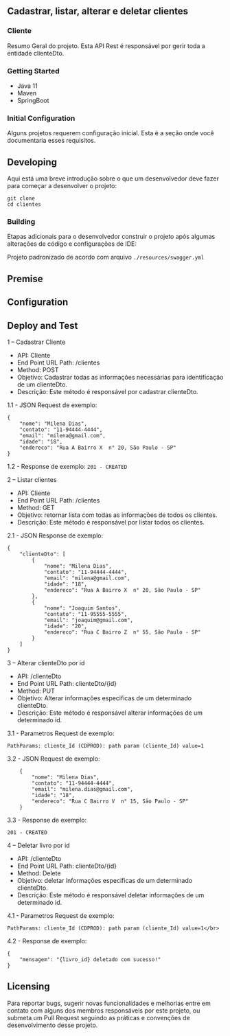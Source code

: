 ## Cadastrar, listar, alterar e deletar  clientes
### Cliente

Resumo Geral do projeto.
Esta API Rest é responsável por gerir toda a entidade clienteDto.

### Getting Started

* Java 11
* Maven
* SpringBoot

### Initial Configuration

Alguns projetos requerem configuração inicial. Esta é a seção onde você documentaria esses requisitos.

## Developing

Aqui está uma breve introdução sobre o que um desenvolvedor deve fazer para começar a desenvolver
o projeto:

```
git clone 
cd clientes
```

### Building

Etapas adicionais para o desenvolvedor construir o projeto após algumas alterações de código e configurações de IDE:

Projeto padronizado de acordo com arquivo ``./resources/swagger.yml``

## Premise


## Configuration



## Deploy and Test

1 – Cadastrar Cliente

- API: Cliente
- End Point URL Path:  /clientes
- Method: POST
- Objetivo: Cadastrar todas as informações necessárias para identificação de um clienteDto.
- Descrição: Este método é responsável por cadastrar clienteDto.

1.1 - JSON Request de exemplo:
```
{
    "nome": "Milena Dias",
    "contato": "11-94444-4444",
    "email": "milena@gmail.com",
    "idade": "18",
    "endereco": "Rua A Bairro X  n° 20, São Paulo - SP"
}
```

1.2 - Response de exemplo:
``
201 - CREATED
``

2 – Listar clientes

- API: Cliente
- End Point URL Path:  /clientes
- Method: GET
- Objetivo: retornar lista com todas as informações de todos os clientes.
- Descrição: Este método é responsável por listar todos os clientes.

2.1 - JSON Response de exemplo:
```
{
	"clienteDto": [
		{
			"nome": "Milena Dias",
			"contato": "11-94444-4444",
			"email": "milena@gmail.com",
			"idade": "18",
			"endereco": "Rua A Bairro X  n° 20, São Paulo - SP"
		},
		{
			"nome": "Joaquim Santos",
			"contato": "11-95555-5555",
			"email": "joaquim@gmail.com",
			"idade": "20",
			"endereco": "Rua C Bairro Z  n° 55, São Paulo - SP"
		}
	]
}
```
3 – Alterar clienteDto por id
- API: /clienteDto
- End Point URL Path:  clienteDto/{id}
- Method: PUT
- Objetivo: Alterar informações especificas de um determinado clienteDto.
- Descrição: Este método é responsável alterar informações de um determinado id.

3.1 - Parametros Request de exemplo:
```
PathParams: cliente_Id (CDPROD): path param (cliente_Id) value=1
```
3.2 - JSON Request de exemplo:
```
    {
        "nome": "Milena Dias",
        "contato": "11-94444-4444",
        "email": "milena.dias@gmail.com",
        "idade": "18",
        "endereco": "Rua C Bairro V  n° 15, São Paulo - SP"
    }
  ```
  
3.3 - Response de exemplo:
```
201 - CREATED
```
4 – Deletar livro por id
- API: /clienteDto
- End Point URL Path:  clienteDto/{id}
- Method: Delete
- Objetivo: deletar informações especificas de um determinado clienteDto.
- Descrição: Este método é responsável deletar informações de um determinado id.

4.1 - Parametros Request de exemplo:
```
PathParams: cliente_Id (CDPROD): path param (cliente_Id) value=1</br>
```
4.2 - Response de exemplo:
```
{
    "mensagem": "{livro_id} deletado com sucesso!"
}
```
## Licensing

Para reportar bugs, sugerir novas funcionalidades e melhorias entre em contato com alguns dos membros responsáveis
por este projeto, ou submeta um Pull Request seguindo as práticas e convenções de desenvolvimento desse projeto.
